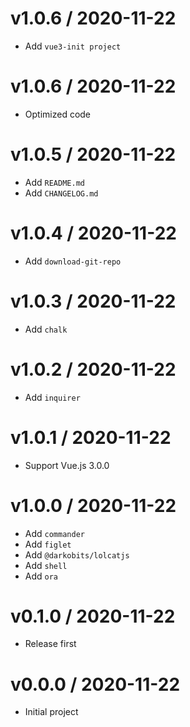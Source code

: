 # v1.0.6 / 2020-11-22

* Add `vue3-init project`


# v1.0.6 / 2020-11-22

* Optimized code

# v1.0.5 / 2020-11-22

* Add `README.md`
* Add `CHANGELOG.md`

# v1.0.4 / 2020-11-22

* Add `download-git-repo`

# v1.0.3 / 2020-11-22

* Add `chalk`

# v1.0.2 / 2020-11-22

* Add `inquirer`

# v1.0.1 / 2020-11-22

* Support Vue.js 3.0.0

# v1.0.0 / 2020-11-22

* Add `commander`
* Add `figlet`
* Add `@darkobits/lolcatjs`
* Add `shell`
* Add `ora`

# v0.1.0 / 2020-11-22

* Release first

# v0.0.0 / 2020-11-22

* Initial project
